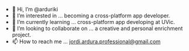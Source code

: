 - 👋 Hi, I’m @arduriki
- 👀 I’m interested in ... becoming a cross-platform app developer.
- 🌱 I’m currently learning ... cross-platform app developing at UVic.
- 💞️ I’m looking to collaborate on ... a creative and personal enrichment project.
- 📫 How to reach me ... jordi.ardura.professional@gmail.com

<!---
arduriki/arduriki is a ✨ special ✨ repository because its `README.md` (this file) appears on your GitHub profile.
You can click the Preview link to take a look at your changes.
--->
